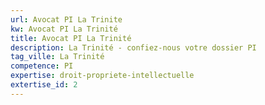 ```yaml
---
url: Avocat PI La Trinite
kw: Avocat PI La Trinité
title: Avocat PI La Trinité
description: La Trinité - confiez-nous votre dossier PI
tag_ville: La Trinité
competence: PI
expertise: droit-propriete-intellectuelle
extertise_id: 2
---
```

